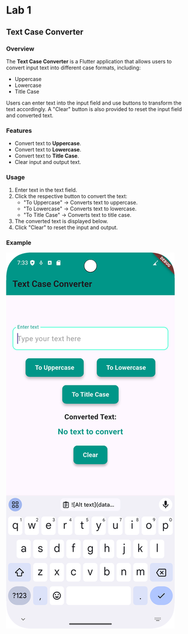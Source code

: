 # Lab 1
## Text Case Converter

### Overview
The **Text Case Converter** is a Flutter application that allows users to convert input text into different case formats, including:
- Uppercase
- Lowercase
- Title Case

Users can enter text into the input field and use buttons to transform the text accordingly. A "Clear" button is also provided to reset the input field and converted text.

### Features
- Convert text to **Uppercase**.
- Convert text to **Lowercase**.
- Convert text to **Title Case**.
- Clear input and output text.

### Usage
1. Enter text in the text field.
2. Click the respective button to convert the text:
    - "To Uppercase" → Converts text to uppercase.
    - "To Lowercase" → Converts text to lowercase.
    - "To Title Case" → Converts text to title case.
3. The converted text is displayed below.
4. Click "Clear" to reset the input and output.

### Example

![Alt text](images/app-example.png)


